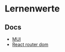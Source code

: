 # Lernenwerte 
## Docs
- [MUI](https://mui.com/material-ui/getting-started/)
- [React router dom](https://reactrouter.com/start/data/installation)